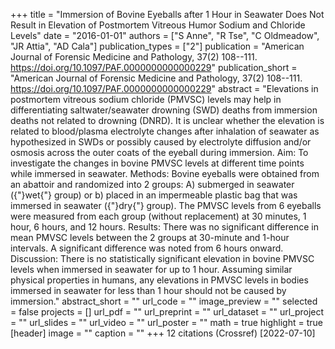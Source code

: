 +++
title = "Immersion of Bovine Eyeballs after 1 Hour in Seawater Does Not Result in Elevation of Postmortem Vitreous Humor Sodium and Chloride Levels"
date = "2016-01-01"
authors = ["S Anne", "R Tse", "C Oldmeadow", "JR Attia", "AD Cala"]
publication_types = ["2"]
publication = "American Journal of Forensic Medicine and Pathology, 37(2) 108--111. https://doi.org/10.1097/PAF.0000000000000229"
publication_short = "American Journal of Forensic Medicine and Pathology, 37(2) 108--111. https://doi.org/10.1097/PAF.0000000000000229"
abstract = "Elevations in postmortem vitreous sodium chloride (PMVSC) levels may help in differentiating saltwater/seawater drowning (SWD) deaths from immersion deaths not related to drowning (DNRD). It is unclear whether the elevation is related to blood/plasma electrolyte changes after inhalation of seawater as hypothesized in SWDs or possibly caused by electrolyte diffusion and/or osmosis across the outer coats of the eyeball during immersion. Aim: To investigate the changes in bovine PMVSC levels at different time points while immersed in seawater. Methods: Bovine eyeballs were obtained from an abattoir and randomized into 2 groups: A) submerged in seawater ({"}wet{"} group) or b) placed in an impermeable plastic bag that was immersed in seawater ({"}dry{"} group). The PMVSC levels from 6 eyeballs were measured from each group (without replacement) at 30 minutes, 1 hour, 6 hours, and 12 hours. Results: There was no significant difference in mean PMVSC levels between the 2 groups at 30-minute and 1-hour intervals. A significant difference was noted from 6 hours onward. Discussion: There is no statistically significant elevation in bovine PMVSC levels when immersed in seawater for up to 1 hour. Assuming similar physical properties in humans, any elevations in PMVSC levels in bodies immersed in seawater for less than 1 hour should not be caused by immersion."
abstract_short = ""
url_code = ""
image_preview = ""
selected = false
projects = []
url_pdf = ""
url_preprint = ""
url_dataset = ""
url_project = ""
url_slides = ""
url_video = ""
url_poster = ""
math = true
highlight = true
[header]
image = ""
caption = ""
+++
12 citations (Crossref) [2022-07-10]
